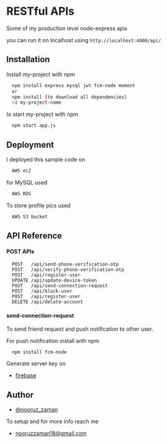 
# RESTful APIs

Some of my production level node-express apis 

you can run it on localhost using 
`http://localhost:4000/api/`





## Installation

Install my-project with npm

```bash
  npm install express mysql jwt fcm-node moment
  or 
  npm install (to download all dependencies)
  cd my-project-name
```
to start my-project with npm
```bash
  npm start app.js
```
## Deployment

I deployed this sample code on

```bash
  AWS ec2
```
for MySQL used

```bash
  AWS RDS
```
To store profile pics used
```bash
  AWS S3 bucket
```
## API Reference

####  POST APIs

```http
  POST   /api/send-phone-verification-otp
  POST   /api/verify-phone-verification-otp
  POST   /api/register-user
  UPDATE /api/update-device-token
  POST   /api/send-connection-request
  POST   /api/block-user
  POST   /api/register-user
  DELETE /api/delete-account
```


#### send-connection-request

To send friend request and push notification to other user.

For push notification install with npm
```http
  npm install fcm-node
```
Generate server key on

- [firebase](https://firebase.google.com/docs/cloud-messaging)
## Author

- [@nooruz_zaman](https://www.github.com/mdNzaman)

To setup and for more info reach me 

- [nooruzzaman18@gmail.com](nooruzzaman18@gmail.com)